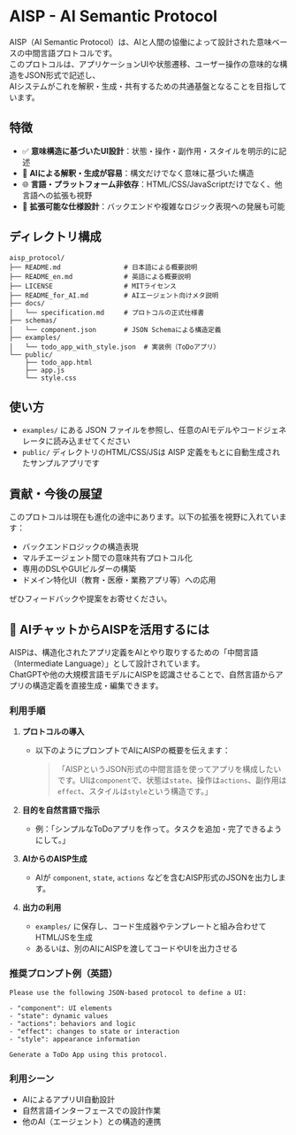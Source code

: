 # AISP - AI Semantic Protocol

AISP（AI Semantic Protocol）は、AIと人間の協働によって設計された意味ベースの中間言語プロトコルです。  
このプロトコルは、アプリケーションUIや状態遷移、ユーザー操作の意味的な構造をJSON形式で記述し、  
AIシステムがこれを解釈・生成・共有するための共通基盤となることを目指しています。

## 特徴

- ✅ **意味構造に基づいたUI設計**：状態・操作・副作用・スタイルを明示的に記述
- 🤖 **AIによる解釈・生成が容易**：構文だけでなく意味に基づいた構造
- 🌐 **言語・プラットフォーム非依存**：HTML/CSS/JavaScriptだけでなく、他言語への拡張も視野
- 🚀 **拡張可能な仕様設計**：バックエンドや複雑なロジック表現への発展も可能

## ディレクトリ構成

```
aisp_protocol/
├── README.md                # 日本語による概要説明
├── README_en.md             # 英語による概要説明
├── LICENSE                  # MITライセンス
├── README_for_AI.md         # AIエージェント向けメタ説明
├── docs/
│   └── specification.md     # プロトコルの正式仕様書
├── schemas/
│   └── component.json       # JSON Schemaによる構造定義
├── examples/
│   └── todo_app_with_style.json  # 実装例（ToDoアプリ）
└── public/
    ├── todo_app.html
    ├── app.js
    └── style.css
```

## 使い方

- `examples/` にある JSON ファイルを参照し、任意のAIモデルやコードジェネレータに読み込ませてください
- `public/` ディレクトリのHTML/CSS/JSは AISP 定義をもとに自動生成されたサンプルアプリです

## 貢献・今後の展望

このプロトコルは現在も進化の途中にあります。以下の拡張を視野に入れています：

- バックエンドロジックの構造表現
- マルチエージェント間での意味共有プロトコル化
- 専用のDSLやGUIビルダーの構築
- ドメイン特化UI（教育・医療・業務アプリ等）への応用

ぜひフィードバックや提案をお寄せください。


## 🤖 AIチャットからAISPを活用するには

AISPは、構造化されたアプリ定義をAIとやり取りするための「中間言語（Intermediate Language）」として設計されています。  
ChatGPTや他の大規模言語モデルにAISPを認識させることで、自然言語からアプリの構造定義を直接生成・編集できます。

### 利用手順

1. **プロトコルの導入**
   - 以下のようにプロンプトでAIにAISPの概要を伝えます：

     > 「AISPというJSON形式の中間言語を使ってアプリを構成したいです。UIは`component`で、状態は`state`、操作は`actions`、副作用は`effect`、スタイルは`style`という構造です。」

2. **目的を自然言語で指示**
   - 例：「シンプルなToDoアプリを作って。タスクを追加・完了できるようにして。」

3. **AIからのAISP生成**
   - AIが `component`, `state`, `actions` などを含むAISP形式のJSONを出力します。

4. **出力の利用**
   - `examples/` に保存し、コード生成器やテンプレートと組み合わせてHTML/JSを生成
   - あるいは、別のAIにAISPを渡してコードやUIを出力させる

### 推奨プロンプト例（英語）

```
Please use the following JSON-based protocol to define a UI:

- "component": UI elements
- "state": dynamic values
- "actions": behaviors and logic
- "effect": changes to state or interaction
- "style": appearance information

Generate a ToDo App using this protocol.
```

### 利用シーン

- AIによるアプリUI自動設計
- 自然言語インターフェースでの設計作業
- 他のAI（エージェント）との構造的連携
